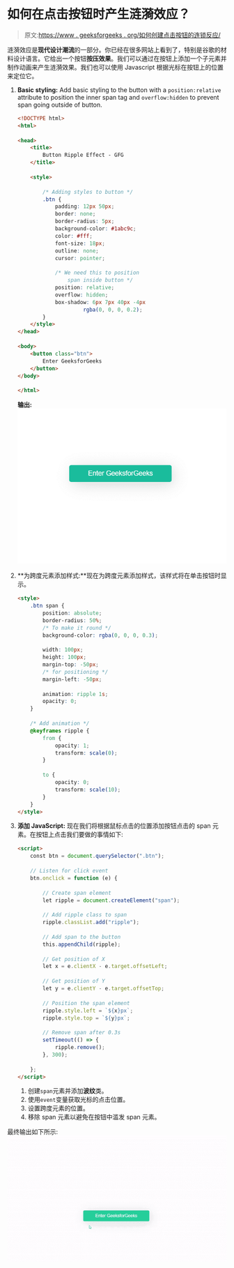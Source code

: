 # 如何在点击按钮时产生涟漪效应？

> 原文:[https://www . geeksforgeeks . org/如何创建点击按钮的连锁反应/](https://www.geeksforgeeks.org/how-to-create-a-ripple-effect-on-click-the-button/)

涟漪效应是**现代设计潮流**的一部分。你已经在很多网站上看到了，特别是谷歌的材料设计语言。它给出一个按钮**按压效果**。我们可以通过在按钮上添加一个子元素并制作动画来产生涟漪效果。我们也可以使用 Javascript 根据光标在按钮上的位置来定位它。

1.  **Basic styling:** Add basic styling to the button with a `position:relative` attribute to position the inner span tag and `overflow:hidden` to prevent span going outside of button.

    ```html
    <!DOCTYPE html>
    <html>

    <head>
        <title>
            Button Ripple Effect - GFG
        </title>

        <style>

            /* Adding styles to button */
            .btn {
                padding: 12px 50px;
                border: none;
                border-radius: 5px;
                background-color: #1abc9c;
                color: #fff;
                font-size: 18px;
                outline: none;
                cursor: pointer;

                /* We need this to position
                    span inside button */
                position: relative;
                overflow: hidden;
                box-shadow: 6px 7px 40px -4px 
                         rgba(0, 0, 0, 0.2);
            }
        </style>
    </head>

    <body>
        <button class="btn">
            Enter GeeksforGeeks
        </button>
    </body>

    </html>
    ```

    **输出:**
    ![](img/23d6f76333127489b8b89a4b5d10fac2.png)

2.  **为跨度元素添加样式:**现在为跨度元素添加样式，该样式将在单击按钮时显示。

    ```html
    <style>
        .btn span {
            position: absolute;
            border-radius: 50%;
            /* To make it round */
            background-color: rgba(0, 0, 0, 0.3);

            width: 100px;
            height: 100px;
            margin-top: -50px;
            /* for positioning */
            margin-left: -50px;

            animation: ripple 1s;
            opacity: 0;
        }

        /* Add animation */
        @keyframes ripple {
            from {
                opacity: 1;
                transform: scale(0);
            }

            to {
                opacity: 0;
                transform: scale(10);
            }
        }
    </style>
    ```

3.  **添加 JavaScript:** 现在我们将根据鼠标点击的位置添加按钮点击的 span 元素。在按钮上点击我们要做的事情如下:

    ```html
    <script>
        const btn = document.querySelector(".btn");

        // Listen for click event
        btn.onclick = function (e) {

            // Create span element
            let ripple = document.createElement("span");

            // Add ripple class to span
            ripple.classList.add("ripple");

            // Add span to the button 
            this.appendChild(ripple);

            // Get position of X
            let x = e.clientX - e.target.offsetLeft;

            // Get position of Y 
            let y = e.clientY - e.target.offsetTop;

            // Position the span element
            ripple.style.left = `${x}px`;
            ripple.style.top = `${y}px`;

            // Remove span after 0.3s
            setTimeout(() => {
                ripple.remove();
            }, 300);

        };
    </script>
    ```

    1.  创建`span`元素并添加**波纹**类。
    2.  使用`event`变量获取光标的点击位置。
    3.  设置跨度元素的位置。
    4.  移除 span 元素以避免在按钮中滥发 span 元素。

最终输出如下所示:
![](img/9b14c41041e0d7443a6186e07d0ad654.png)